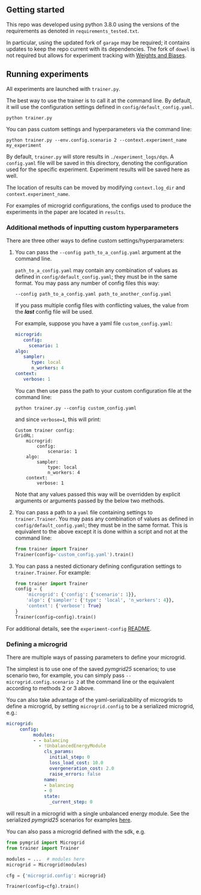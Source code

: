 ## Getting started

This repo was developed using python 3.8.0 using the versions of the requirements as denoted in `requirements_tested.txt`.

In particular, using the updated fork of `garage` may be required; it contains updates to keep the repo current with
its dependencies. The fork of `dowel` is not required but allows for experiment tracking with [Weights and Biases](https://wandb.ai/site).




## Running experiments

All experiments are launched with `trainer.py`.

The best way to use the trainer is to call it at the command line. By default, it will use the configuration 
settings defined in `config/default_config.yaml`.

```shell script
python trainer.py
```

You can pass custom settings and hyperparameters via the command line:

```shell script
python trainer.py --env.config.scenario 2 --context.experiment_name my_experiment
```

By default, `trainer.py` will store results in `./experiment_logs/dqn`. A `config.yaml` file will be saved 
in this directory, denoting the configuration used for the specific experiment. Experiment results will be saved here as well.

The location of results can be moved by modifying `context.log_dir` and `context.experiment_name`. 

For examples of microgrid configurations, the configs used to produce the experiments in the paper are located in `results`.


### Additional methods of inputting custom hyperparameters

There are three other ways to define custom settings/hyperparameters:

  1. You can pass the `--config path_to_a_config.yaml` argument at the command line. 
  
     `path_to_a_config.yaml` may
     contain any combination of values as defined in `config/default_config.yaml`; they must be in the same format. 
     You may pass any number of config files this way:

     ```shell script
     --config path_to_a_config.yaml path_to_another_config.yaml
     ```

     If you pass multiple config files with conflicting values, the value from the ***last*** config file
     will be used.
     
     For example, suppose you have a yaml file `custom_config.yaml`:
     ```yaml
     microgrid:
        config:
          scenario: 1
     algo:
        sampler:
           type: local
           n_workers: 4 
     context:
        verbose: 1
     ```

     You can then use pass the path to your custom configuration file at the command line:
     ```shell script
     python trainer.py --config custom_config.yaml 
     ```
     and since `verbose=1`, this will print:

     ```text
     Custom trainer config:
     GridRL:
         microgrid:
             config:
                 scenario: 1
         algo:
             sampler:
                 type: local
                 n_workers: 4
         context:
             verbose: 1
     ```

     Note that any values passed this way will be overridden by explicit arguments or arguments passed by the below
     two methods.

  2. You can pass a path to a `yaml` file containing settings to `trainer.Trainer`. You may pass any combination
     of values as defined in `config/default_config.yaml`; they must be in the same format. This is equivalent to
     the above except it is done within a script and not at the command line:
     ```python
     from trainer import Trainer
     Trainer(config='custom_config.yaml').train()
     ```
  3. You can pass a nested dictionary defining configuration settings to `trainer.Trainer`.
     For example:
     ```python
     from trainer import Trainer
     config = {
         'microgrid': {'config': {'scenario': 1}},
         'algo': {'sampler': {'type': 'local', 'n_workers': 4}},
         'context': {'verbose': True}
     }
     Trainer(config=config).train()  
     ```


For additional details, see the `experiment-config` [README](https://github.com/ahalev/experiment-config?tab=readme-ov-file#additional-methods-of-inputting-custom-hyperparameters).

### Defining a microgrid

There are multiple ways of passing parameters to define your microgrid. 

The simplest is 
to use one of the saved *pymgrid25* scenarios; to use scenario two, for example, you can simply pass
`--microgrid.config.scenario 2` at the command line or the equivalent according to methods 2 or 3 above.

You can also take advantage of the yaml-serializability of microgrids to define a microgrid, by setting `microgrid.config`
to be a serialized microgrid, e.g.:

```yaml
microgrid:
     config:
          modules:
          - - balancing
            - !UnbalancedEnergyModule
              cls_params:
                initial_step: 0
                loss_load_cost: 10.0
                overgeneration_cost: 2.0
                raise_errors: false
              name:
              - balancing
              - 0
              state:
                _current_step: 0
```

will result in a microgrid with a single unbalanced energy module. See the serialized *pymgrid25* scenarios for examples 
[here](https://github.com/ahalev/python-microgrid/tree/master/src/pymgrid/data/scenario/pymgrid25).

You can also pass a microgrid defined with the sdk, e.g.

```python
from pymgrid import Microgrid
from trainer import Trainer

modules = ...  # modules here
microgrid = Microgrid(modules)

cfg = {'microgrid.config': microgrid}

Trainer(config=cfg).train()
```
